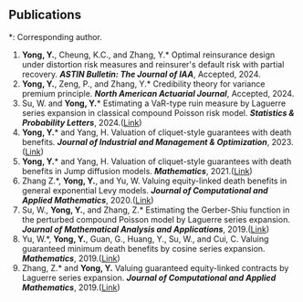 ## Publications

*: Corresponding author.
<ol>
<li> <strong>Yong, Y.</strong>, Cheung, K.C., and Zhang, Y.* Optimal reinsurance design under distortion risk measures and reinsurer's default risk with partial recovery. <i><b>ASTIN Bulletin: The Journal of IAA</b></i>, Accepted, 2024.</li>

<li> <strong>Yong, Y.</strong>, Zeng, P., and Zhang, Y.* Credibility theory for variance premium principle. <i><b>North American Actuarial Journal</b></i>, Accepted, 2024.</li>

<li> Su, W. and <strong>Yong, Y.</strong>* Estimating a VaR-type ruin measure by Laguerre series expansion in classical compound Poisson risk model. <i><b>Statistics & Probability Letters</b></i>, 2024.(<a href="https://www.sciencedirect.com/science/article/pii/S0167715223001864/">Link</a>)</li>

<li><strong>Yong, Y.</strong>* and Yang, H. Valuation of cliquet-style guarantees with death benefits. <i><b>Journal of Industrial and Management & Optimization</b></i>, 2023.(<a href="https://www.aimsciences.org/article/doi/10.3934/jimo.2021188/">Link</a>)</li>

<li><strong>Yong, Y.</strong>* and Yang, H. Valuation of cliquet-style guarantees with death benefits in Jump diffusion models. <i><b>Mathematics</b></i>, 2021.(<a href="https://www.mdpi.com/2227-7390/9/16/2011/">Link</a>)</li>
<li>Zhang Z.*, <strong>Yong, Y.</strong>, and Yu, W. Valuing equity-linked death benefits in general exponential Levy models. <i><b> Journal of Computational and Applied Mathematics</b></i>, 2020.(<a href="https://dl.acm.org/doi/10.1016/j.cam.2019.112377/">Link</a>)</li>

<li>Su, W., <strong>Yong, Y.</strong>, and Zhang, Z.* Estimating the Gerber-Shiu function in the perturbed compound Poisson model by Laguerre series expansion. <i><b>Journal of Mathematical Analysis and Applications</b></i>, 2019.(<a href="https://www.sciencedirect.com/science/article/pii/S0022247X18307820/">Link</a>)</li>

<li>Yu, W.*, <strong>Yong, Y.</strong>, Guan, G., Huang, Y., Su, W., and Cui, C. Valuing guaranteed minimum death benefits by cosine series expansion. <i><b>Mathematics</b></i>, 2019.(<a href="https://www.mdpi.com/2227-7390/7/9/835/">Link</a>)</li>

<li>Zhang, Z.* and <strong>Yong, Y.</strong> Valuing guaranteed equity-linked contracts by Laguerre series expansion. <i><b>Journal of Computational and Applied Mathematics</b></i>, 2019.(<a href="https://www.sciencedirect.com/science/article/pii/S0377042719301141/">Link</a>)</li>
</ol>
